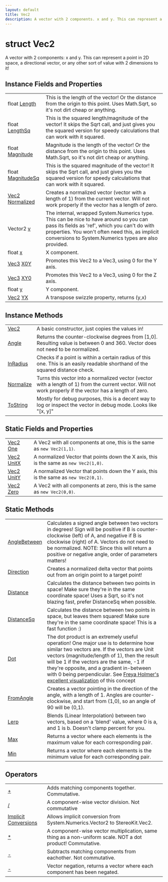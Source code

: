 ```yaml
---
layout: default
title: Vec2
description: A vector with 2 components. x and y. This can represent a point in 2D space, a directional vector, or any other sort of value with 2 dimensions to it!
---
```

# struct Vec2

A vector with 2 components: x and y. This can represent a
point in 2D space, a directional vector, or any other sort of value
with 2 dimensions to it!

## Instance Fields and Properties

|  |  |
|--|--|
|float [Length]({{site.url}}/Pages/StereoKit/Vec2/Length.html)|This is the length of the vector! Or the distance from the origin to this point. Uses Math.Sqrt, so it's not dirt cheap or anything.|
|float [LengthSq]({{site.url}}/Pages/StereoKit/Vec2/LengthSq.html)|This is the squared length/magnitude of the vector! It skips the Sqrt call, and just gives you the squared version for speedy calculations that can work with it squared.|
|float [Magnitude]({{site.url}}/Pages/StereoKit/Vec2/Magnitude.html)|Magnitude is the length of the vector! Or the distance from the origin to this point. Uses Math.Sqrt, so it's not dirt cheap or anything.|
|float [MagnitudeSq]({{site.url}}/Pages/StereoKit/Vec2/MagnitudeSq.html)|This is the squared magnitude of the vector! It skips the Sqrt call, and just gives you the squared version for speedy calculations that can work with it squared.|
|[Vec2]({{site.url}}/Pages/StereoKit/Vec2.html) [Normalized]({{site.url}}/Pages/StereoKit/Vec2/Normalized.html)|Creates a normalized vector (vector with a length of 1) from the current vector. Will not work properly if the vector has a length of zero.|
|Vector2 [v]({{site.url}}/Pages/StereoKit/Vec2/v.html)|The internal, wrapped System.Numerics type. This can be nice to have around so you can pass its fields as 'ref', which you can't do with properties. You won't often need this, as implicit conversions to System.Numerics types are also provided.|
|float [x]({{site.url}}/Pages/StereoKit/Vec2/x.html)|X component.|
|[Vec3]({{site.url}}/Pages/StereoKit/Vec3.html) [X0Y]({{site.url}}/Pages/StereoKit/Vec2/X0Y.html)|Promotes this Vec2 to a Vec3, using 0 for the Y axis.|
|[Vec3]({{site.url}}/Pages/StereoKit/Vec3.html) [XY0]({{site.url}}/Pages/StereoKit/Vec2/XY0.html)|Promotes this Vec2 to a Vec3, using 0 for the Z axis.|
|float [y]({{site.url}}/Pages/StereoKit/Vec2/y.html)|Y component.|
|[Vec2]({{site.url}}/Pages/StereoKit/Vec2.html) [YX]({{site.url}}/Pages/StereoKit/Vec2/YX.html)|A transpose swizzle property, returns (y,x)|

## Instance Methods

|  |  |
|--|--|
|[Vec2]({{site.url}}/Pages/StereoKit/Vec2/Vec2.html)|A basic constructor, just copies the values in!|
|[Angle]({{site.url}}/Pages/StereoKit/Vec2/Angle.html)|Returns the counter-clockwise degrees from [1,0]. Resulting value is between 0 and 360. Vector does not need to be normalized.|
|[InRadius]({{site.url}}/Pages/StereoKit/Vec2/InRadius.html)|Checks if a point is within a certain radius of this one. This is an easily readable shorthand of the squared distance check.|
|[Normalize]({{site.url}}/Pages/StereoKit/Vec2/Normalize.html)|Turns this vector into a normalized vector (vector with a length of 1) from the current vector. Will not work properly if the vector has a length of zero.|
|[ToString]({{site.url}}/Pages/StereoKit/Vec2/ToString.html)|Mostly for debug purposes, this is a decent way to log or inspect the vector in debug mode. Looks like "[x, y]"|

## Static Fields and Properties

|  |  |
|--|--|
|[Vec2]({{site.url}}/Pages/StereoKit/Vec2.html) [One]({{site.url}}/Pages/StereoKit/Vec2/One.html)|A Vec2 with all components at one, this is the same as `new Vec2(1,1)`.|
|[Vec2]({{site.url}}/Pages/StereoKit/Vec2.html) [UnitX]({{site.url}}/Pages/StereoKit/Vec2/UnitX.html)|A normalized Vector that points down the X axis, this is the same as `new Vec2(1,0)`.|
|[Vec2]({{site.url}}/Pages/StereoKit/Vec2.html) [UnitY]({{site.url}}/Pages/StereoKit/Vec2/UnitY.html)|A normalized Vector that points down the Y axis, this is the same as `new Vec2(0,1)`.|
|[Vec2]({{site.url}}/Pages/StereoKit/Vec2.html) [Zero]({{site.url}}/Pages/StereoKit/Vec2/Zero.html)|A Vec2 with all components at zero, this is the same as `new Vec2(0,0)`.|

## Static Methods

|  |  |
|--|--|
|[AngleBetween]({{site.url}}/Pages/StereoKit/Vec2/AngleBetween.html)|Calculates a signed angle between two vectors in degrees! Sign will be positive if B is counter-clockwise (left) of A, and negative if B is clockwise (right) of A. Vectors do not need to be normalized. NOTE: Since this will return a positive or negative angle, order of parameters matters!|
|[Direction]({{site.url}}/Pages/StereoKit/Vec2/Direction.html)|Creates a normalized delta vector that points out from an origin point to a target point!|
|[Distance]({{site.url}}/Pages/StereoKit/Vec2/Distance.html)|Calculates the distance between two points in space! Make sure they're in the same coordinate space! Uses a Sqrt, so it's not blazing fast, prefer DistanceSq when possible.|
|[DistanceSq]({{site.url}}/Pages/StereoKit/Vec2/DistanceSq.html)|Calculates the distance between two points in space, but leaves them squared! Make sure they're in the same coordinate space! This is a fast function :)|
|[Dot]({{site.url}}/Pages/StereoKit/Vec2/Dot.html)|The dot product is an extremely useful operation! One major use is to determine how similar two vectors are. If the vectors are Unit vectors (magnitude/length of 1), then the result will be 1 if the vectors are the same, -1 if they're opposite, and a gradient in-between with 0 being perpendicular. See [Freya Holmer's excellent visualization](https://twitter.com/FreyaHolmer/status/1200807790580768768) of this concept|
|[FromAngle]({{site.url}}/Pages/StereoKit/Vec2/FromAngle.html)|Creates a vector pointing in the direction of the angle, with a length of 1. Angles are counter-clockwise, and start from (1,0), so an angle of 90 will be (0,1).|
|[Lerp]({{site.url}}/Pages/StereoKit/Vec2/Lerp.html)|Blends (Linear Interpolation) between two vectors, based on a 'blend' value, where 0 is a, and 1 is b. Doesn't clamp percent for you.|
|[Max]({{site.url}}/Pages/StereoKit/Vec2/Max.html)|Returns a vector where each elements is the maximum value for each corresponding pair.|
|[Min]({{site.url}}/Pages/StereoKit/Vec2/Min.html)|Returns a vector where each elements is the minimum value for each corresponding pair.|

## Operators

|  |  |
|--|--|
|[+]({{site.url}}/Pages/StereoKit/Vec2/op_Addition.html)|Adds matching components together. Commutative.|
|[/]({{site.url}}/Pages/StereoKit/Vec2/op_Division.html)|A component-wise vector division. Not commutative|
|[Implicit Conversions]({{site.url}}/Pages/StereoKit/Vec2/op_Implicit.html)|Allows implicit conversion from System.Numerics.Vector2 to StereoKit.Vec2.|
|[*]({{site.url}}/Pages/StereoKit/Vec2/op_Multiply.html)|A component-wise vector multiplication, same thing as a non-uniform scale. NOT a dot product! Commutative.|
|[-]({{site.url}}/Pages/StereoKit/Vec2/op_Subtraction.html)|Subtracts matching components from eachother. Not commutative.|
|[-]({{site.url}}/Pages/StereoKit/Vec2/op_UnaryNegation.html)|Vector negation, returns a vector where each component has been negated.|
